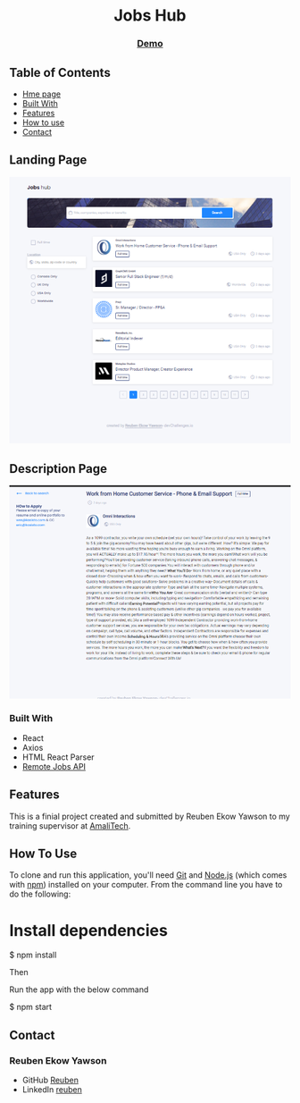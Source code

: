 <h1 align="center">Jobs Hub</h1>


<div align="center">
  <h3>
    <a href="https://jobs-hub.netlify.app/">
      Demo
    </a>
  </h3>
</div>

## Table of Contents

- [Hme page](#home)
- [Built With](#built-with)
- [Features](#features)
- [How to use](#how-to-use)
- [Contact](#contact)

## Landing Page

![screenshot](src/components/Screenshot.png)

## Description Page

![screenshot](src/components/Screen.png)


### Built With

* React
* Axios
* HTML React Parser
* [Remote Jobs API](https://remotive.com/api/remote-jobs)

## Features

This is a finial project created and submitted by Reuben Ekow Yawson to my training supervisor at [AmaliTech](https://amalitech.org).

## How To Use

To clone and run this application, you'll need [Git](https://git-scm.com) and [Node.js](https://nodejs.org/en/download/) (which comes with [npm](http://npmjs.com)) installed on your computer. From the command line you have to do the following:

# Install dependencies
$ npm install

Then

Run the app with the below command

$ npm start

## Contact

<h3>Reuben Ekow Yawson</h3>

- GitHub [Reuben](https://github.com/Reuben-Ekow-Yawson)
- LinkedIn [reuben](www.linkedin.com/in/reuben-ekow-yawson)
